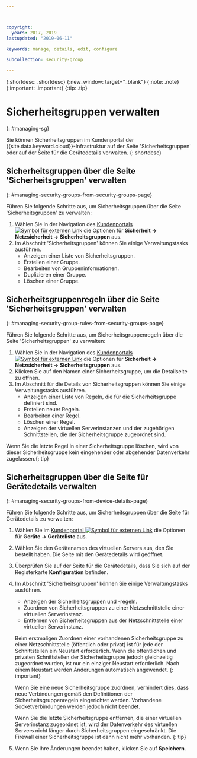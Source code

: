 ```yaml
---



copyright:
  years: 2017, 2019
lastupdated: "2019-06-11"

keywords: manage, details, edit, configure

subcollection: security-group

---
```


{:shortdesc: .shortdesc}
{:new_window: target="_blank"}
{:note: .note}
{:important: .important}
{:tip: .tip}

# Sicherheitsgruppen verwalten
{: #managing-sg}

Sie können Sicherheitsgruppen im Kundenportal der {{site.data.keyword.cloud}}-Infrastruktur auf der Seite 'Sicherheitsgruppen' oder auf der Seite für die Gerätedetails verwalten.
{: shortdesc}

## Sicherheitsgruppen über die Seite 'Sicherheitsgruppen' verwalten
{: #managing-security-groups-from-security-groups-page}

Führen Sie folgende Schritte aus, um Sicherheitsgruppen über die Seite 'Sicherheitsgruppen' zu verwalten:

1. Wählen Sie in der Navigation des [Kundenportals ![Symbol für externen Link](../../icons/launch-glyph.svg "Symbol für externen Link")](https://control.softlayer.com/) die Optionen für **Sicherheit -> Netzsicherheit -> Sicherheitsgruppen** aus.
2. Im Abschnitt 'Sicherheitsgruppen' können Sie einige Verwaltungstasks ausführen.
     * Anzeigen einer Liste von Sicherheitsgruppen.
     * Erstellen einer Gruppe.
     * Bearbeiten von Gruppeninformationen.
     * Duplizieren einer Gruppe.
     * Löschen einer Gruppe.

## Sicherheitsgruppenregeln über die Seite 'Sicherheitsgruppen' verwalten
{: #managing-security-group-rules-from-security-groups-page}

Führen Sie folgende Schritte aus, um Sicherheitsgruppenregeln über die Seite 'Sicherheitsgruppen' zu verwalten:

1. Wählen Sie in der Navigation des [Kundenportals ![Symbol für externen Link](../../icons/launch-glyph.svg "Symbol für externen Link")](https://control.softlayer.com/) die Optionen für **Sicherheit -> Netzsicherheit -> Sicherheitsgruppen** aus.
2. Klicken Sie auf den Namen einer Sicherheitsgruppe, um die Detailseite zu öffnen.
3. Im Abschnitt für die Details von Sicherheitsgruppen können Sie einige Verwaltungstasks ausführen.
     * Anzeigen einer Liste von Regeln, die für die Sicherheitsgruppe definiert sind.
     * Erstellen neuer Regeln.
     * Bearbeiten einer Regel.
     * Löschen einer Regel.
     * Anzeigen der virtuellen Serverinstanzen und der zugehörigen Schnittstellen, die der Sicherheitsgruppe zugeordnet sind.

Wenn Sie die letzte Regel in einer Sicherheitsgruppe löschen, wird von dieser Sicherheitsgruppe kein eingehender oder abgehender Datenverkehr zugelassen.{: tip}

## Sicherheitsgruppen über die Seite für Gerätedetails verwalten
{: #managing-security-groups-from-device-details-page}

Führen Sie folgende Schritte aus, um Sicherheitsgruppen über die Seite für Gerätedetails zu verwalten:

1. Wählen Sie im [Kundenportal ![Symbol für externen Link](../../icons/launch-glyph.svg "Symbol für externen Link")](https://control.softlayer.com/) die Optionen für **Geräte -> Geräteliste** aus.
2. Wählen Sie den Gerätenamen des virtuellen Servers aus, den Sie bestellt haben. Die Seite mit den Gerätedetails wird geöffnet.
3. Überprüfen Sie auf der Seite für die Gerätedetails, dass Sie sich auf der Registerkarte **Konfiguration** befinden.
4. Im Abschnitt 'Sicherheitsgruppen' können Sie einige Verwaltungstasks ausführen.
     * Anzeigen der Sicherheitsgruppen und -regeln.
     * Zuordnen von Sicherheitsgruppen zu einer Netzschnittstelle einer virtuellen Serverinstanz.
     * Entfernen von Sicherheitsgruppen aus der Netzschnittstelle einer virtuellen Serverinstanz.

     Beim erstmaligen Zuordnen einer vorhandenen Sicherheitsgruppe zu einer Netzschnittstelle (öffentlich oder privat) ist für jede der Schnittstellen ein Neustart erforderlich.  Wenn die öffentlichen und privaten Schnittstellen der Sicherheitsgruppe jedoch gleichzeitig zugeordnet wurden, ist nur ein einziger Neustart erforderlich.  Nach einem Neustart werden Änderungen automatisch angewendet.
     {: important}

     Wenn Sie eine neue Sicherheitsgruppe zuordnen, verhindert dies, dass neue Verbindungen gemäß den Definitionen der Sicherheitsgruppenregeln eingerichtet werden. Vorhandene Socketverbindungen werden jedoch nicht beendet.

     Wenn Sie die letzte Sicherheitsgruppe entfernen, die einer virtuellen Serverinstanz zugeordnet ist, wird der Datenverkehr des virtuellen Servers nicht länger durch Sicherheitsgruppen eingeschränkt. Die Firewall einer Sicherheitsgruppe ist dann nicht mehr vorhanden.
     {: tip}

6. Wenn Sie Ihre Änderungen beendet haben, klicken Sie auf **Speichern**.
